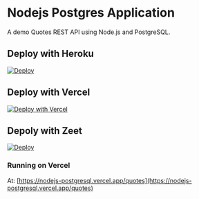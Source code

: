 # Nodejs Postgres Application

A demo Quotes REST API using Node.js and PostgreSQL.

## Deploy with Heroku

[![Deploy](https://www.herokucdn.com/deploy/button.svg)](https://heroku.com/deploy?template=https://github.com/geshan/nodejs-posgresql/tree/master)

## Deploy with Vercel

[![Deploy with Vercel](https://vercel.com/button)](https://vercel.com/new/git/external?repository-url=https%3A%2F%2Fgithub.com%2Fgeshan%2Fnodejs-posgresql)

## Depoly with Zeet

[![Deploy](https://deploy.zeet.co/nodejs-posgresql.svg)](https://deploy.zeet.co/?url=https://github.com/geshan/nodejs-posgresql)

### Running on Vercel

At: [https://nodejs-postgresql.vercel.app/quotes](https://nodejs-postgresql.vercel.app/quotes)


